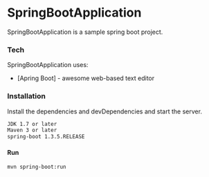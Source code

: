 # SpringBootApplication


SpringBootApplication is a sample spring boot project.

### Tech

SpringBootApplication uses:

* [Apring Boot] - awesome web-based text editor

### Installation

Install the dependencies and devDependencies and start the server.

```sh
JDK 1.7 or later
Maven 3 or later
spring-boot 1.3.5.RELEASE
```
#### Run
```sh
mvn spring-boot:run
```

